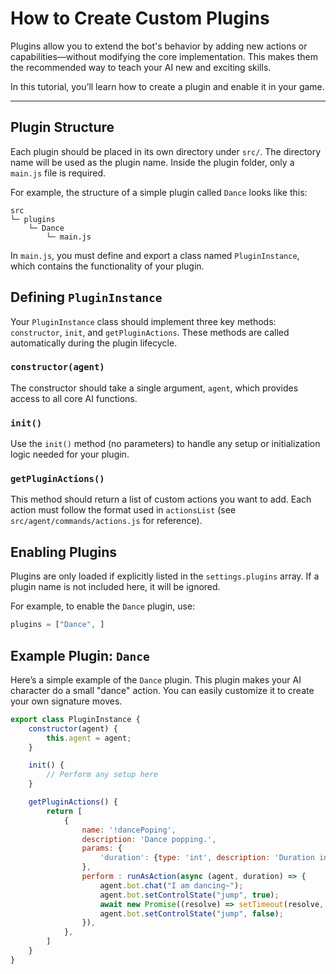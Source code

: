 # How to Create Custom Plugins

Plugins allow you to extend the bot's behavior by adding new actions or capabilities—without modifying the core implementation. This makes them the recommended way to teach your AI new and exciting skills.

In this tutorial, you’ll learn how to create a plugin and enable it in your game.

---

## Plugin Structure

Each plugin should be placed in its own directory under `src/`. The directory name will be used as the plugin name. Inside the plugin folder, only a `main.js` file is required.

For example, the structure of a simple plugin called `Dance` looks like this:

```
src
└─ plugins
    └─ Dance
        └─ main.js
```

In `main.js`, you must define and export a class named `PluginInstance`, which contains the functionality of your plugin.

## Defining `PluginInstance`

Your `PluginInstance` class should implement three key methods: `constructor`, `init`, and `getPluginActions`. These methods are called automatically during the plugin lifecycle.

### `constructor(agent)`

The constructor should take a single argument, `agent`, which provides access to all core AI functions.

### `init()`

Use the `init()` method (no parameters) to handle any setup or initialization logic needed for your plugin.

### `getPluginActions()`

This method should return a list of custom actions you want to add. Each action must follow the format used in `actionsList` (see `src/agent/commands/actions.js` for reference).


## Enabling Plugins

Plugins are only loaded if explicitly listed in the `settings.plugins` array. If a plugin name is not included here, it will be ignored.

For example, to enable the `Dance` plugin, use:

```js
plugins = ["Dance", ]
```

## Example Plugin: `Dance`

Here’s a simple example of the `Dance` plugin. This plugin makes your AI character do a small "dance" action. You can easily customize it to create your own signature moves.

```js
export class PluginInstance {
    constructor(agent) {
        this.agent = agent;
    }

    init() {
        // Perform any setup here
    }

    getPluginActions() {
        return [
            {
                name: '!dancePoping',
                description: 'Dance popping.',
                params: {
                    'duration': {type: 'int', description: 'Duration in milliseconds (e.g., 1000 for 1 second).'},
                },
                perform : runAsAction(async (agent, duration) => {
                    agent.bot.chat("I am dancing~");
                    agent.bot.setControlState("jump", true);
                    await new Promise((resolve) => setTimeout(resolve, duration));
                    agent.bot.setControlState("jump", false);
                }),
            },
        ]
    }
}
```

